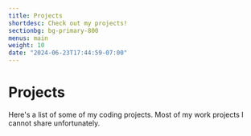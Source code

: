 ```yaml
---
title: Projects
shortdesc: Check out my projects!
sectionbg: bg-primary-800
menus: main
weight: 10
date: "2024-06-23T17:44:59-07:00"
---
```


# Projects

Here's a list of some of my coding projects. Most of my work projects I cannot share unfortunately.